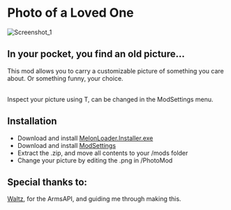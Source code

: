 # Photo of a Loved One

![Screenshot_1](https://github.com/Atlas-Lumi/Photo-of-a-Loved-One/assets/102776369/0f763b57-2f04-4512-ac4e-376df4d24036)

## In your pocket, you find an old picture...

This mod allows you to carry a customizable picture of something you care about. Or something funny, your choice.

<br> Inspect your picture using T, can be changed in the ModSettings menu.

## Installation

* Download and install [MelonLoader.Installer.exe](https://github.com/HerpDerpinstine/MelonLoader/releases/latest/download/MelonLoader.Installer.exe)
* Download and install [ModSettings](https://github.com/DigitalzombieTLD/ModSettings/releases/download/v2.0/ModSettings.zip)
* Extract the .zip, and move all contents to your /mods folder
* Change your picture by editing the .png in /PhotoMod

## Special thanks to:
[Waltz](https://github.com/HAHAYOUDEAD), for the ArmsAPI, and guiding me through making this.
